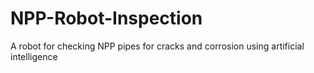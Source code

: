 # NPP-Robot-Inspection
A robot for checking NPP pipes for cracks and corrosion using artificial intelligence
